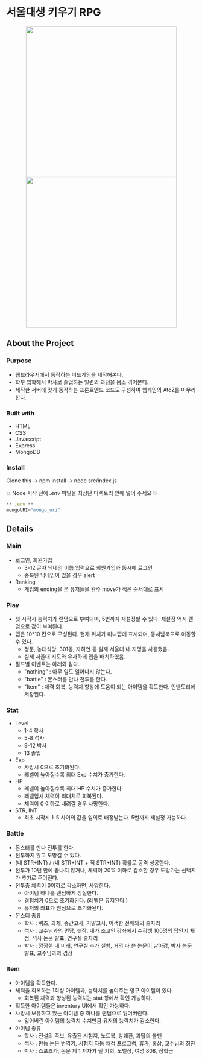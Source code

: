 # 서울대생 키우기 RPG

<p align="center"><img src="https://user-images.githubusercontent.com/40906871/144449513-2c06cf07-1340-4c7d-a24a-44736a26640f.png" height="400"/><img src="https://user-images.githubusercontent.com/40906871/144449300-311ebdb2-b559-4392-a37f-59da422da9c6.png" height="400"/></p>

## About the Project

### Purpose

- 웹브라우저에서 동작하는 머드게임을 제작해본다.
- 학부 입학해서 박사로 졸업하는 일련의 과정을 몸소 겪어본다. 
- 제작한 서버에 맞게 동작하는 프론트엔드 코드도 구성하여 웹게임의 AtoZ를 마무리한다.



### Built with

- HTML
- CSS
- Javascript
- Express
- MongoDB

### Install

Clone this -> npm install -> node src/index.js

:boom: Node 시작 전에 _.env_ 파일을 최상단 디렉토리 안에 넣어 주세요 :boom:

```javascript
** .env **
mongoURI="mongo_uri"
```

## Details

### Main

- 로그인, 회원가입
    - 3-12 글자 닉네임 이름 입력으로 회원가입과 동시에 로그인
    - 중복된 닉네임이 있을 경우 alert
- Ranking
    - 게임의 ending을 본 유저들을 완주 move가 적은 순서대로 표시

### Play
- 첫 시작시 능력치가 랜덤으로 부여되며, 5번까지 재설정할 수 있다. 재설정 역시 랜덤으로 값이 부여된다.
- 맵은 10*10 칸으로 구성된다. 현재 위치가 미니맵에 표시되며, 동서남북으로 이동할 수 있다.
    - 정문, 농대식당, 301동, 자하연 등 실제 서울대 내 지명을 사용했음.
    - 실제 서울대 지도와 유사하게 맵을 배치하였음.
- 필드별 이벤트는 아래와 같다.
    - "nothing" : 아무 일도 일어나지 않는다.
    - "battle" : 몬스터를 만나 전투를 한다.
    - "Item" : 체력 회복, 능력치 향상에 도움이 되는 아이템을 획득한다. 인벤토리에 저장된다.

### Stat
- Level
    - 1-4 학사
    - 5-8 석사
    - 9-12 박사
    - 13 졸업
- Exp
    - 사망시 0으로 초기화된다. 
    - 레벨이 높아질수록 최대 Exp 수치가 증가한다.
- HP
    - 레벨이 높아질수록 최대 HP 수치가 증가한다.
    - 레벨업시 체력이 최대치로 회복된다.
    - 체력이 0 이하로 내려갈 경우 사망한다.
- STR, INT
    - 최초 시작시 1-5 사이의 값을 임의로 배정받는다. 5번까지 재설정 가능하다.

### Battle
- 몬스터를 만나 전투를 한다.
- 전투하지 않고 도망갈 수 있다.
- (내 STR+INT) / (내 STR+INT + 적 STR+INT) 확률로 공격 성공한다.
- 전투가 10턴 안에 끝나지 않거나, 체력이 20% 이하로 감소할 경우 도망가는 선택지가 추가로 주어진다.
- 전투중 체력이 0이하로 감소하면, 사망한다.
    - 아이템 하나를 랜덤하게 상실한다.
    - 경험치가 0으로 초기화된다. (레벨은 유지된다.)
    - 유저의 좌표가 원점으로 초기화된다.
- 몬스터 종류
    - 학사 : 퀴즈, 과제, 중간고사, 기말고사, 어색한 선배와의 술자리
    - 석사 : 교수님과의 면담, 늦잠, 내가 조교인 강좌에서 수강생 100명의 답안지 채점, 석사 논문 발표, 연구실 술자리
    - 박사 : 깜깜한 내 미래, 연구실 추가 실험, 거의 다 쓴 논문이 날아감, 박사 논문 발표, 교수님과의 겸상

### Item
- 아이템을 획득한다.
- 체력을 회복하는 1회성 아이템과, 능력치를 높여주는 영구 아이템이 있다.
    - 회복된 체력과 향상된 능력치는 stat 창에서 확인 가능하다.
- 획득한 아이템들은 inventory UI에서 확인 가능하다.
- 사망시 보유하고 있는 아이템 중 하나를 랜덤으로 잃어버린다.
    - 잃어버린 아이템의 능력치 수치만큼 유저의 능력치가 감소한다.
- 아이템 종류
    - 학사 : 전설의 족보, 유출된 시험지, 노트북, 상쾌환, 과탑의 볼펜
    - 석사 : 만능 논문 번역기, 시험지 자동 채점 프로그램, 휴가, 홍삼, 교수님의 칭찬
    - 박사 : 스포츠카, 논문 제 1 저자가 될 기회, 노벨상, 여명 808, 장학금
